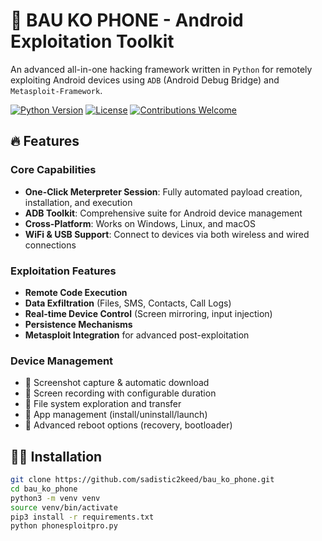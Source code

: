 # 🚀 BAU KO PHONE - Android Exploitation Toolkit

An advanced all-in-one hacking framework written in `Python` for remotely exploiting Android devices using `ADB` (Android Debug Bridge) and `Metasploit-Framework`.

[![Python Version](https://img.shields.io/badge/python-3.8%2B-blue)](https://www.python.org/)
[![License](https://img.shields.io/badge/license-MIT-green)](LICENSE)
[![Contributions Welcome](https://img.shields.io/badge/contributions-welcome-brightgreen)](CONTRIBUTING.md)

</div>

## 🔥 Features

### Core Capabilities
- **One-Click Meterpreter Session**: Fully automated payload creation, installation, and execution
- **ADB Toolkit**: Comprehensive suite for Android device management
- **Cross-Platform**: Works on Windows, Linux, and macOS
- **WiFi & USB Support**: Connect to devices via both wireless and wired connections

### Exploitation Features
- **Remote Code Execution**
- **Data Exfiltration** (Files, SMS, Contacts, Call Logs)
- **Real-time Device Control** (Screen mirroring, input injection)
- **Persistence Mechanisms**
- **Metasploit Integration** for advanced post-exploitation

### Device Management
- 📸 Screenshot capture & automatic download
- 🎥 Screen recording with configurable duration
- 📁 File system exploration and transfer
- 📱 App management (install/uninstall/launch)
- 🔄 Advanced reboot options (recovery, bootloader)

## 👷‍⚖️ Installation

```bash
git clone https://github.com/sadistic2keed/bau_ko_phone.git
cd bau_ko_phone
python3 -m venv venv
source venv/bin/activate
pip3 install -r requirements.txt
python phonesploitpro.py
